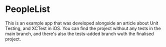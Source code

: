 # PeopleList
This is an example app that was developed alongside an article about Unit Testing, and XCTest in iOS. You can find the project without any tests in the main branch, and there's also the tests-added branch wuth the finalised project. 
